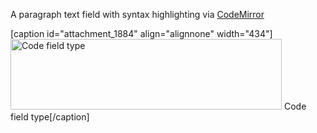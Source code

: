 A paragraph text field with syntax highlighting via <a title="CodeMirror" href="http://codemirror.net/" target="_blank">CodeMirror</a>

[caption id="attachment_1884" align="alignnone" width="434"]<img class="size-full wp-image-1884" title="Code field type" src="http://pods.io/files/2013/04/code.png" alt="Code field type" width="434" height="113" /> Code field type[/caption]
